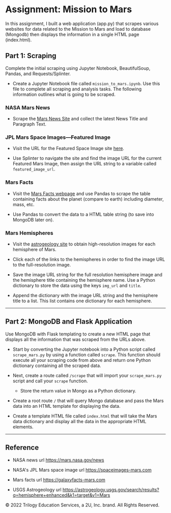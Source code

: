 # Assignment: Mission to Mars

In this assignment, I built a web application (app.py) that scrapes various websites for data related to the Mission to Mars and load to database (Mongodb) then displays the information in a single HTML page (index.html). 


## Part  1: Scraping

Complete the initial scraping using Jupyter Notebook, BeautifulSoup, Pandas, and Requests/Splinter.

* Create a Jupyter Notebook file called `mission_to_mars.ipynb`. Use this file to complete all scraping and analysis tasks. The following information outlines what is going to be scraped.

### NASA Mars News

* Scrape the [Mars News Site](https://redplanetscience.com/) and collect the latest News Title and Paragraph Text.

### JPL Mars Space Images—Featured Image

* Visit the URL for the Featured Space Image site [here](https://spaceimages-mars.com).

* Use Splinter to navigate the site and find the image URL for the current Featured Mars Image, then assign the URL string to a variable called `featured_image_url`.

### Mars Facts

* Visit the [Mars Facts webpage](https://galaxyfacts-mars.com) and use Pandas to scrape the table containing facts about the planet (compare to earth) including diameter, mass, etc.

* Use Pandas to convert the data to a HTML table string (to save into MongoDB later on).

### Mars Hemispheres

* Visit the [astrogeology site](https://marshemispheres.com/) to obtain high-resolution images for each hemisphere of Mars.

* Click each of the links to the hemispheres in order to find the image URL to the full-resolution image.

* Save the image URL string for the full resolution hemisphere image and the hemisphere title containing the hemisphere name. Use a Python dictionary to store the data using the keys `img_url` and `title`.

* Append the dictionary with the image URL string and the hemisphere title to a list. This list contains one dictionary for each hemisphere.

- - -

## Part 2: MongoDB and Flask Application

Use MongoDB with Flask templating to create a new HTML page that displays all the information that was scraped from the URLs above.

* Start by converting the Jupyter notebook into a Python script called `scrape_mars.py` by using a function called `scrape`. This function should  execute all your scraping code from above and return one Python dictionary containing all the scraped data.

* Next, create a route called `/scrape` that will import your `scrape_mars.py` script and call your `scrape` function.

  * Store the return value in Mongo as a Python dictionary.

* Create a root route `/` that will query Mongo database and pass the Mars data into an HTML template for displaying the data.

* Create a template HTML file called `index.html` that will take the Mars data dictionary and display all the data in the appropriate HTML elements.

- - -

## Reference

* NASA news url https://mars.nasa.gov/news

* NASA's JPL Mars space image url https://spaceimages-mars.com

* Mars facts url https://galaxyfacts-mars.com

* USGS Astrogeology url https://astrogeology.usgs.gov/search/results?q=hemisphere+enhanced&k1=target&v1=Mars



© 2022 Trilogy Education Services, a 2U, Inc. brand. All Rights Reserved.

